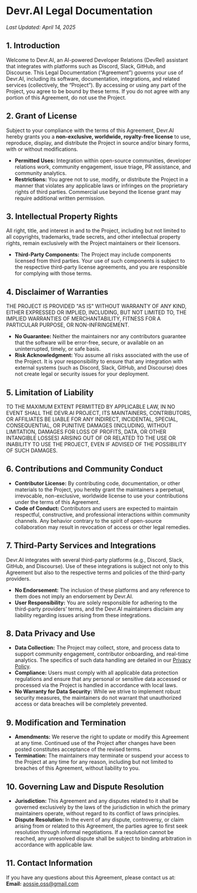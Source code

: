 # Devr.AI Legal Documentation

_Last Updated: April 14, 2025_

## 1. Introduction
Welcome to Devr.AI, an AI-powered Developer Relations (DevRel) assistant that integrates with platforms such as Discord, Slack, GitHub, and Discourse. This Legal Documentation (“Agreement”) governs your use of Devr.AI, including its software, documentation, integrations, and related services (collectively, the “Project”). By accessing or using any part of the Project, you agree to be bound by these terms. If you do not agree with any portion of this Agreement, do not use the Project.

## 2. Grant of License
Subject to your compliance with the terms of this Agreement, Devr.AI hereby grants you a **non-exclusive, worldwide, royalty-free license** to use, reproduce, display, and distribute the Project in source and/or binary forms, with or without modifications.  
- **Permitted Uses:** Integration within open-source communities, developer relations work, community engagement, issue triage, PR assistance, and community analytics.
- **Restrictions:** You agree not to use, modify, or distribute the Project in a manner that violates any applicable laws or infringes on the proprietary rights of third parties. Commercial use beyond the license grant may require additional written permission.

## 3. Intellectual Property Rights
All right, title, and interest in and to the Project, including but not limited to all copyrights, trademarks, trade secrets, and other intellectual property rights, remain exclusively with the Project maintainers or their licensors.  
- **Third-Party Components:** The Project may include components licensed from third parties. Your use of such components is subject to the respective third-party license agreements, and you are responsible for complying with those terms.

## 4. Disclaimer of Warranties
THE PROJECT IS PROVIDED "AS IS" WITHOUT WARRANTY OF ANY KIND, EITHER EXPRESSED OR IMPLIED, INCLUDING, BUT NOT LIMITED TO, THE IMPLIED WARRANTIES OF MERCHANTABILITY, FITNESS FOR A PARTICULAR PURPOSE, OR NON-INFRINGEMENT.  
- **No Guarantee:** Neither the maintainers nor any contributors guarantee that the software will be error-free, secure, or available on an uninterrupted, timely, or safe basis.
- **Risk Acknowledgment:** You assume all risks associated with the use of the Project. It is your responsibility to ensure that any integration with external systems (such as Discord, Slack, GitHub, and Discourse) does not create legal or security issues for your deployment.

## 5. Limitation of Liability
TO THE MAXIMUM EXTENT PERMITTED BY APPLICABLE LAW, IN NO EVENT SHALL THE DEVR.AI PROJECT, ITS MAINTAINERS, CONTRIBUTORS, OR AFFILIATES BE LIABLE FOR ANY INDIRECT, INCIDENTAL, SPECIAL, CONSEQUENTIAL, OR PUNITIVE DAMAGES (INCLUDING, WITHOUT LIMITATION, DAMAGES FOR LOSS OF PROFITS, DATA, OR OTHER INTANGIBLE LOSSES) ARISING OUT OF OR RELATED TO THE USE OR INABILITY TO USE THE PROJECT, EVEN IF ADVISED OF THE POSSIBILITY OF SUCH DAMAGES.  

## 6. Contributions and Community Conduct
- **Contributor License:** By contributing code, documentation, or other materials to the Project, you hereby grant the maintainers a perpetual, irrevocable, non-exclusive, worldwide license to use your contributions under the terms of this Agreement.
- **Code of Conduct:** Contributors and users are expected to maintain respectful, constructive, and professional interactions within community channels. Any behavior contrary to the spirit of open-source collaboration may result in revocation of access or other legal remedies.

## 7. Third-Party Services and Integrations
Devr.AI integrates with several third-party platforms (e.g., Discord, Slack, GitHub, and Discourse). Use of these integrations is subject not only to this Agreement but also to the respective terms and policies of the third-party providers.  
- **No Endorsement:** The inclusion of these platforms and any reference to them does not imply an endorsement by Devr.AI.
- **User Responsibility:** You are solely responsible for adhering to the third-party providers’ terms, and the Devr.AI maintainers disclaim any liability regarding issues arising from these integrations.

## 8. Data Privacy and Use
- **Data Collection:** The Project may collect, store, and process data to support community engagement, contributor onboarding, and real-time analytics. The specifics of such data handling are detailed in our [Privacy Policy](#).
- **Compliance:** Users must comply with all applicable data protection regulations and ensure that any personal or sensitive data accessed or processed via the Project is handled in accordance with local laws.
- **No Warranty for Data Security:** While we strive to implement robust security measures, the maintainers do not warrant that unauthorized access or data breaches will be completely prevented.

## 9. Modification and Termination
- **Amendments:** We reserve the right to update or modify this Agreement at any time. Continued use of the Project after changes have been posted constitutes acceptance of the revised terms.
- **Termination:** The maintainers may terminate or suspend your access to the Project at any time for any reason, including but not limited to breaches of this Agreement, without liability to you.

## 10. Governing Law and Dispute Resolution
- **Jurisdiction:** This Agreement and any disputes related to it shall be governed exclusively by the laws of the jurisdiction in which the primary maintainers operate, without regard to its conflict of laws principles.
- **Dispute Resolution:** In the event of any dispute, controversy, or claim arising from or related to this Agreement, the parties agree to first seek resolution through informal negotiations. If a resolution cannot be reached, any unresolved dispute shall be subject to binding arbitration in accordance with applicable law.

## 11. Contact Information
If you have any questions about this Agreement, please contact us at:  
**Email:** aossie.oss@gmail.com